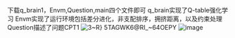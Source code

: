 下载q_brain1，Envm,Question,main四个文件即可
q_brain实现了Q-table强化学习
Envm实现了运行环境包括差分进化，非支配排序，拥挤距离，以及约束处理
Question描述了问题CPT1
![3~R} 5TAGWK6@RI_~64OEPY](https://github.com/user-attachments/assets/524a60d5-23f0-4792-a3ae-36239886a08d)
![image](https://github.com/user-attachments/assets/732667d5-89cb-4371-adec-bfe108cab01a)
